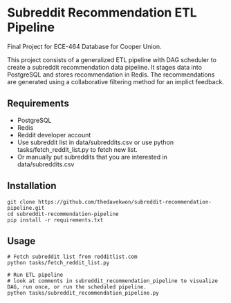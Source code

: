 # Subreddit Recommendation ETL Pipeline
Final Project for ECE-464 Database for Cooper Union.

This project consists of a generalized ETL pipeline with DAG scheduler to create a subreddit recommendation data pipeline. It stages data into PostgreSQL and stores recommendation in Redis. The recommendations are generated using a collaborative filtering method for an implict feedback. 

## Requirements
* PostgreSQL
* Redis
* Reddit developer account
* Use subreddit list in data/subreddits.csv or use python tasks/fetch_reddit_list.py to fetch new list.
* Or manually put subreddits that you are interested in data/subreddits.csv

## Installation
```
git clone https://github.com/thedavekwon/subreddit-recommendation-pipeline.git
cd subreddit-recommendation-pipeline
pip install -r requirements.txt
```

## Usage
```
# Fetch subreddit list from redditlist.com
python tasks/fetch_reddit_list.py

# Run ETL pipeline
# look at comments in subreddit_recommendation_pipeline to visualize DAG, run once, or run the scheduled pipeline.
python tasks/subreddit_recommendation_pipeline.py

```